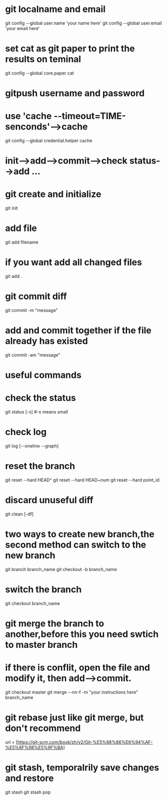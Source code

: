 # git localname and email
git config --global user.name 'your name here'
git config --global user.email 'your email here'

# set cat as git paper to print the results on teminal
git config --global core.paper cat

# gitpush username and password
# use 'cache --timeout=TIME-senconds'-->cache
git config --global credential.helper cache


# init-->add-->commit-->check status-->add ...
# git create and initialize
git init

# add file
git add filename 
# if you want add all changed files
git add .

# git commit diff
git commit -m "message"
# add and commit together if the file already has existed
git commit -am "message"

# useful commands
# check the status
git status [-s] #-s means small

# check log
git log [--oneline --graph]

# reset the branch
git reset --hard HEAD^
git reset --hard HEAD~num
git reset --hard point_id

# discard unuseful diff
git clean [-df]

# two ways to create new branch,the second method can switch to the new branch 
git branch branch_name
git checkout -b branch_name

# switch the branch
git checkout branch_name

# git merge the branch to another,before this you need swtich to master branch
# if there is conflit, open the file and modify it, then add-->commit.
git checkout master
git merge --nn-f -m "your instructions here" branch_name

# git rebase just like git merge, but don't recommend
url = [https://git-scm.com/book/zh/v2/Git-%E5%88%86%E6%94%AF-%E5%8F%98%E5%9F%BA]

# git stash, temporalrily save changes and restore
git stash
git stash pop




